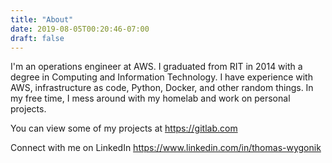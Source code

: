 ```yaml
---
title: "About"
date: 2019-08-05T00:20:46-07:00
draft: false
---
```


I'm an operations engineer at AWS. I graduated from RIT in 2014 with a degree in Computing and Information Technology. I have experience with AWS, infrastructure as code, Python, Docker, and other random things. In my free time, I mess around with my homelab and work on personal projects.

You can view some of my projects at <https://gitlab.com>

Connect with me on LinkedIn <https://www.linkedin.com/in/thomas-wygonik>
